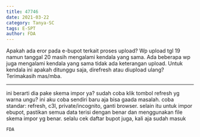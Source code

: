 ```yaml
---
title: 47746
date: 2021-03-22
category: Tanya-SC
tags: E-SPT
author: FDA
---
```


Apakah ada eror pada e-bupot terkait proses upload? Wp upload tgl 19 namun tanggal 20 masih mengalami kendala yang sama. Ada beberapa wp juga mengalami kendala yang sama tidak ada keterangan upload. Untuk kendala ini apakah ditunggu saja, direfresh atau diupload ulang? Terimakasih mas/mba.

---

ini berarti dia pake skema impor ya? sudah coba klik tombol refresh yg warna ungu? ini aku coba sendiri baru aja bisa gaada masalah. coba standar: refresh, c3l, private/incognito, ganti browser. selain itu untuk impor ebupot, pastikan semua data terisi dengan benar dan menggunakan file skema impor yg benar. selalu cek daftar bupot juga, kali aja sudah masuk

`FDA`
